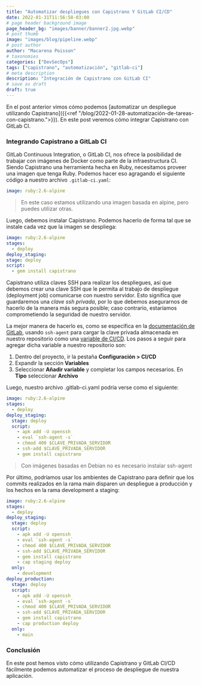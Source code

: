 ```yaml
---
title: "Automatizar despliegues con Capistrano Y GitLab CI/CD"
date: 2022-01-31T11:56:58-03:00
# page header background image
page_header_bg: "images/banner/banner2.jpg.webp"
# post thumb
image: "images/blog/pipeline.webp"
# post author
author: "Macarena Poisson"
# taxonomies
categories: ["DevSecOps"]
tags: ["capistrano", "automatización", "gitlab-ci"]
# meta description
description: "Integración de Capistrano con GitLab CI"
# save as draft
draft: true
---
```


En el post anterior vimos cómo podemos [automatizar un despliegue utilizando Capistrano]({{<ref "/blog/2022-01-28-automatización-de-tareas-con-capistrano.">}}). En este post veremos cómo integrar Capistrano con GitLab CI.

### Integrando Capistrano a GitLab CI

GitLab Continuous Integration, o GitLab CI, nos ofrece la posibilidad de trabajar con imágenes de Docker como parte de la infraestructura CI. Siendo Capistrano una herramienta hecha en Ruby, necesitamos proveer una imagen que tenga Ruby. Podemos hacer eso agragando el siguiente código a nuestro archivo `.gitlab-ci.yaml`:

```yaml
image: ruby:2.6-alpine
```

> En este caso estamos utilizando una imagen basada en alpine, pero puedes utilizar otras.

Luego, debemos instalar Capistrano. Podemos hacerlo de forma tal que se instale cada vez que la imagen se despliega:

```yaml
image: ruby:2.6-alpine
stages:
  - deploy
deploy_staging:
stage: deploy
script:
  - gem install capistrano
```

Capistrano utiliza claves SSH para realizar los despliegues, así que debemos crear una clave SSH que le permita al trabajo de despliegue (deployment job) comunicarse con nuestro servidor. Esto significa que guardaremos una _clave ssh privada_, por lo que debemos asegurarnos de hacerlo de la manera más segura posible; caso contrario, estaríamos comprometiendo la seguridad de nuestro servidor.

La mejor manera de hacerlo es, como se especifica en la [documentación de GitLab](https://docs.gitlab.com/ee/ci/ssh_keys/index.html), usando `ssh-agent` para cargar la clave privada almacenada en nuestro repositorio como una [variable de CI/CD](https://docs.gitlab.com/ee/ci/variables/index.html). Los pasos a seguir para agregar dicha variable a nuestro repositorio son:

1. Dentro del proyecto, ir la pestaña **Configuración > CI/CD**
2. Expandir la sección **Variables**
3. Seleccionar **Añadir variable** y completar los campos necesarios. En **Tipo** seleccionar **Archivo**

Luego, nuestro archivo .gitlab-ci.yaml podría verse como el siguiente:

```yaml
image: ruby:2.6-alpine
stages:
  - deploy
deploy_staging:
  stage: deploy
  script:
    - apk add -U openssh
    - eval `ssh-agent -s`
    - chmod 400 $CLAVE_PRIVADA_SERVIDOR
    - ssh-add $CLAVE_PRIVADA_SERVIDOR
    - gem install capistrano
```
> Con imágenes basadas en Debian no es necesario instalar ssh-agent


Por último, podríamos usar los ambientes de Capistrano para definir que los commits realizados en la rama main disparen un despliegue a producción y los hechos en la rama development a staging:

```yaml
image: ruby:2.6-alpine
stages:
  - deploy
deploy_staging:
  stage: deploy
  script:
    - apk add -U openssh
    - eval `ssh-agent -s`
    - chmod 400 $CLAVE_PRIVADA_SERVIDOR
    - ssh-add $CLAVE_PRIVADA_SERVIDOR
    - gem install capistrano
    - cap staging deploy
  only:
    - development
deploy_production:
  stage: deploy
  script:
    - apk add -U openssh
    - eval `ssh-agent -s`
    - chmod 400 $CLAVE_PRIVADA_SERVIDOR
    - ssh-add $CLAVE_PRIVADA_SERVIDOR
    - gem install capistrano
    - cap production deploy
  only:
    - main
```

### Conclusión

En este post hemos visto cómo utilizando Capistrano y GitLab CI/CD fácilmente podemos automatizar el proceso de despliegue de nuestra aplicación.